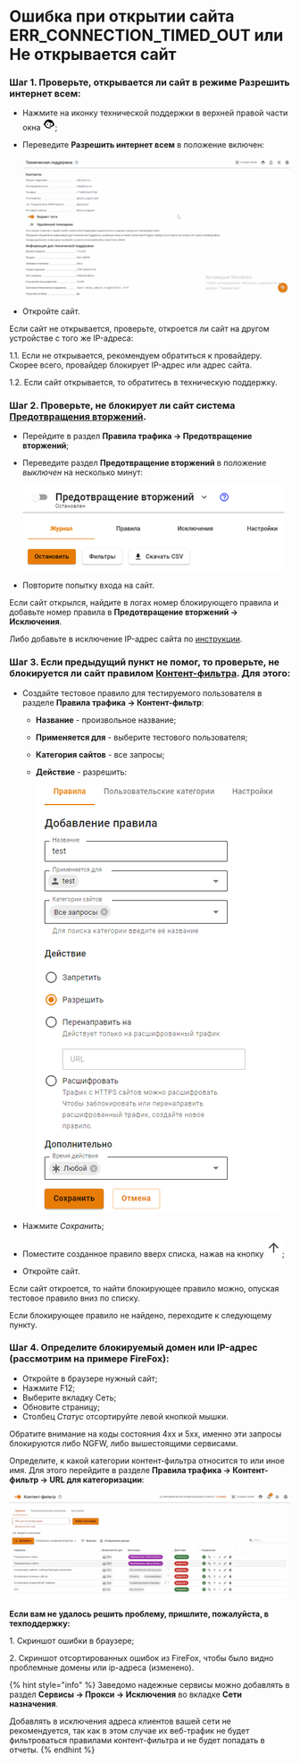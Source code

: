 # Ошибка при открытии сайта ERR\_CONNECTION\_TIMED\_OUT или Не открывается сайт

### Шаг 1. Проверьте, открывается ли сайт в режиме **Разрешить интернет всем**:

* Нажмите на иконку технической поддержки в верхней правой части окна ![](/.gitbook/assets/icon-help.png);
*   Переведите **Разрешить интернет всем** в положение включен:

    <img src="/.gitbook/assets/not-open.gif" alt="" data-size="original">
* Откройте сайт.

Если сайт не открывается, проверьте, откроется ли сайт на другом устройстве с того же IP-адреса:

1.1. Если не открывается, рекомендуем обратиться к провайдеру. Скорее всего, провайдер блокирует IP-адрес или адрес сайта. 

1.2. Если сайт открывается, то обратитесь в техническую поддержку.

### Шаг 2. Проверьте, не блокирует ли сайт система [**Предотвращения вторжений**](/settings/access-rules/ips/README.md).

* Перейдите в раздел **Правила трафика -> Предотвращение вторжений**;
* Переведите раздел **Предотвращение вторжений** в положение _выключен_ на несколько минут:

    <img src="/.gitbook/assets/not-open1.png" alt="" data-size="original">
* Повторите попытку входа на сайт.

Если сайт открылся, найдите в логах номер блокирующего правила и добавьте номер правила в **Предотвращение вторжений -> Исключения**.

Либо добавьте в исключение IP-адрес сайта по [инструкции](/settings/access-rules/ips/README.md#kak-isklyuchit-uzel-iz-obrabotki-sistemoi-ids-ips).

### Шаг 3. Если предыдущий пункт не помог, то проверьте, не блокируется ли сайт правилом [Контент-фильтра](/settings/access-rules/content-filter/). Для этого:

* Создайте тестовое правило для тестируемого пользователя в разделе **Правила трафика -> Контент-фильтр**:
  * **Название** - произвольное название;
  * **Применяется для** - выберите тестового пользователя;
  * **Категория сайтов** - все запросы;
  * **Действие** - разрешить:
    
    ![](/.gitbook/assets/not-open2.png)

* Нажмите _Сохранить_;
* Поместите созданное правило вверх списка, нажав на кнопку ![](/.gitbook/assets/icon-up.png);
* Откройте сайт.

Если сайт откроется, то найти блокирующее правило можно, опуская тестовое правило вниз по списку.

Если блокирующее правило не найдено, переходите к следующему пункту.

### Шаг 4. Определите блокируемый домен или IP-адрес (рассмотрим на примере FireFox):

* Откройте в браузере нужный сайт;
* Нажмите F12;
* Выберите вкладку Сеть;
* Обновите страницу;
* Столбец _Статус_ отсортируйте левой кнопкой мышки.

Обратите внимание на коды состояния 4xx и 5хх, именно эти запросы блокируются либо NGFW, либо вышестоящими сервисами.

Определите, к какой категории контент-фильтра относится то или иное имя. Для этого перейдите в разделе **Правила трафика -> Контент-фильтр -> URL для категоризации**:

![](/.gitbook/assets/not-open1.gif)

**Если вам не удалось решить проблему, пришлите, пожалуйста, в техподдержку:**

1\. Скриншот ошибки в браузере;

2\. Скриншот отсортированных ошибок из FireFox, чтобы было видно проблемные домены или ip-адреса (изменено).

{% hint style="info" %}
Заведомо надежные сервисы можно добавлять в раздел **Сервисы -> Прокси -> Исключения** во вкладке **Сети назначения**.

Добавлять в исключения адреса клиентов вашей сети не рекомендуется, так как в этом случае их веб-трафик не будет фильтроваться правилами контент-фильтра и не будет попадать в отчеты.
{% endhint %}
